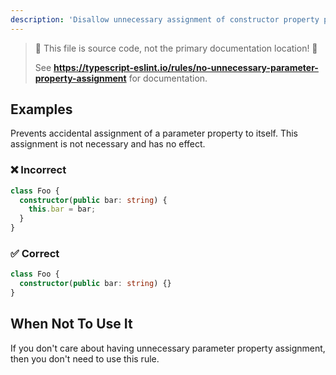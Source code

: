 ```yaml
---
description: 'Disallow unnecessary assignment of constructor property parameter to itself.'
---
```


> 🛑 This file is source code, not the primary documentation location! 🛑
>
> See **https://typescript-eslint.io/rules/no-unnecessary-parameter-property-assignment** for documentation.

## Examples

Prevents accidental assignment of a parameter property to itself. This assignment is not necessary and has no effect.

<!--tabs-->

### ❌ Incorrect

```ts
class Foo {
  constructor(public bar: string) {
    this.bar = bar;
  }
}
```

### ✅ Correct

```ts
class Foo {
  constructor(public bar: string) {}
}
```

## When Not To Use It

If you don't care about having unnecessary parameter property assignment, then you don't need to use this rule.
